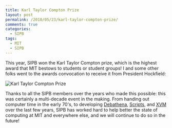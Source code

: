 ```yaml
---
title: Karl Taylor Compton Prize
layout: post
permalink: /2010/05/23/karl-taylor-compton-prize/
comments: true
categories:
  - SIPB
tags:
  - MIT
  - SIPB
---
```


This year, SIPB won the Karl Taylor Compton prize, which is the
highest award that MIT bestows to students or student groups! I and
some other folks went to the awards convocation to receive it from
President Hockfield:

![](/images/karl-taylor-compton-prize.jpg "Karl Taylor Compton Prize")

Thanks to all the SIPB members over the years who made this possible:
this was certainly a multi-decade event in the making. From handing
out computer time in the early 70's, to developing [Debathena][2],
[Scripts][3], and [XVM][4] over the last few years, SIPB has worked
hard to help better the state of computing at MIT and everywhere else,
and we will continue to do so in the future!

 [2]: http://debathena.mit.edu
 [3]: http://scripts.mit.edu
 [4]: http://xvm.mit.edu
